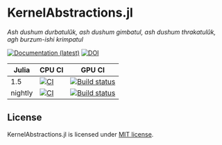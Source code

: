 KernelAbstractions.jl
==============
*Ash dushum durbatulûk, ash dushum gimbatul, ash dushum thrakatulûk, agh burzum-ishi krimpatul*

[![Documentation (latest)][docs-latest-img]][docs-latest-url]
[![DOI][doi-img]][doi-url]

| Julia   | CPU CI                                              | GPU CI                                                                    |
| ------- | --------------------------------------------------- | ------------------------------------------------------------------------  |
| 1.5     | [![CI][ci-img]][ci-url]                             | [![Build status][buildkite-julia1-img]][buildkite-julia1-url]             |
| nightly | [![CI][ci-julia-nightly-img]][ci-julia-nightly-url] | [![Build status][buildkite-julianightly-img]][buildkite-julianightly-url] |

[docs-latest-img]: https://img.shields.io/badge/docs-latest-blue.svg
[docs-latest-url]: https://juliagpu.gitlab.io/KernelAbstractions.jl/
[doi-img]: https://zenodo.org/badge/237471203.svg
[doi-url]: https://zenodo.org/badge/latestdoi/237471203
[ci-img]: https://github.com/JuliaGPU/KernelAbstractions.jl/workflows/CI/badge.svg
[ci-url]: https://github.com/JuliaGPU/KernelAbstractions.jl/actions?query=workflow%3ACI
[ci-julia-nightly-img]: https://github.com/JuliaGPU/KernelAbstractions.jl/workflows/CI%20(Julia%20nightly)/badge.svg
[ci-julia-nightly-url]: https://github.com/JuliaGPU/KernelAbstractions.jl/actions?query=workflow%3A%22CI+%28Julia+nightly%29%22
[buildkite-julia1-img]: https://badge.buildkite.com/1509baa1122772e8ec377463a6c188753d35b8fcec300a658e.svg?branch=master&step=Julia%201.5
[buildkite-julia1-url]: https://buildkite.com/julialang/kernelabstractions-dot-jl
[buildkite-julianightly-img]: https://badge.buildkite.com/1509baa1122772e8ec377463a6c188753d35b8fcec300a658e.svg?branch=master&step=Julia%20nightly
[buildkite-julianightly-url]: https://buildkite.com/julialang/kernelabstractions-dot-jl

License
-------

KernelAbstractions.jl is licensed under [MIT license](LICENSE.md).
